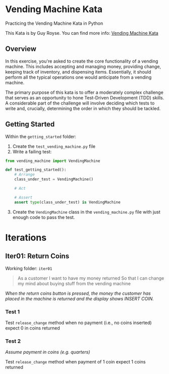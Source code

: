 # Vending Machine Kata

Practicing the Vending Machine Kata in Python

This Kata is by Guy Royse. You can find more info: [Vending Machine Kata](https://github.com/guyroyse/vending-machine-kata)

## Overview

In this exercise, you're asked to create the core functionality of a vending machine. This includes accepting and managing money, providing change, keeping track of inventory, and dispensing items. Essentially, it should perform all the typical operations one would anticipate from a vending machine.

The primary purpose of this kata is to offer a moderately complex challenge that serves as an opportunity to hone Test-Driven Development (TDD) skills. A considerable part of the challenge will involve deciding which tests to write and, crucially, determining the order in which they should be tackled.

## Getting Started

Within the `getting_started` folder:
1. Create the `test_vending_machine.py` file
2. Write a failing test:
```python
from vending_machine import VendingMachine

def test_getting_started():
    # Arrange
    class_under_test = VendingMachine()

    # Act

    # Assert
    assert type(class_under_test) is VendingMachine
```

3. Create the `VendingMachine` class in the `vending_machine.py` file with just enough code to pass the test.

# Iterations

## Iter01: Return Coins

Working folder: `iter01`

> As a customer
> I want to have my money returned
> So that I can change my mind about buying stuff from the vending machine

_When the return coins button is pressed, the money the customer has placed in the machine is returned and the display shows INSERT COIN._

### Test 1

Test `release_change` method
when no payment (i.e., no coins inserted)
expect 0 in coins returned

### Test 2

_Assume payment in coins (e.g. quarters)_

Test `release_change` method
when payment of 1 coin
expect 1 coins returned
